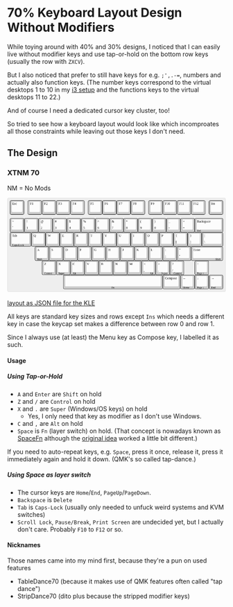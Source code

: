 70% Keyboard Layout Design Without Modifiers
============================================

While toying around with 40% and 30% designs, I noticed that I can
easily live without modifier keys and use tap-or-hold on the bottom
row keys (usually the row with `ZXCV`).

But I also noticed that prefer to still have keys for e.g. `;',.-=`,
numbers and actually also function keys. (The number keys correspond
to the virtual desktops 1 to 10 in my [i3
setup](https://github.com/xtaran/ratpoison-desktop) and the functions
keys to the virtual desktops 11 to 22.)

And of course I need a dedicated cursor key cluster, too!

So tried to see how a keyboard layout would look like which
incomproates all those constraints while leaving out those keys I
don't need.


The Design
----------

### XTNM 70

NM = No Mods

![XTNM 70](Images/XTNM-70.png)

[layout as JSON file for the KLE](Layouts/XTNM-70.json)

All keys are standard key sizes and rows except `Ins` which needs a
different key in case the keycap set makes a difference between row 0
and row 1.

Since I always use (at least) the Menu key as Compose key, I labelled
it as such.

#### Usage

##### Using Tap-or-Hold

* `A` and `Enter` are `Shift` on hold
* `Z` and `/` are `Control` on hold
* `X` and `.` are `Super` (Windows/OS keys) on hold
  * Yes, I only need that key as modifier as I don't use Windows.
* `C` and `,` are `Alt` on hold
* `Space` is `Fn` (layer switch) on hold. (That concept is nowadays
  known as [SpaceFn](https://github.com/OhYee/SpaceFn)
  although the [original
  idea](https://geekhack.org/index.php?topic=51069.0) worked a little
  bit different.)

If you need to auto-repeat keys, e.g. `Space`, press it once, release
it, press it immediately again and hold it down. (QMK's so called
tap-dance.)

##### Using Space as layer switch

* The cursor keys are `Home`/`End`, `PageUp`/`PageDown`.
* `Backspace` is `Delete`
* `Tab` is `Caps-Lock` (usually only needed to unfuck weird systems
  and KVM switches)
* `Scroll Lock`, `Pause/Break`, `Print Screen` are undecided yet, but
  I actually don't care. Probably `F10` to `F12` or so.

#### Nicknames

Those names came into my mind first, because they're a pun on used
features

* TableDance70 (because it makes use of QMK features often called "tap dance")
* StripDance70 (dito plus because the stripped modifier keys)

